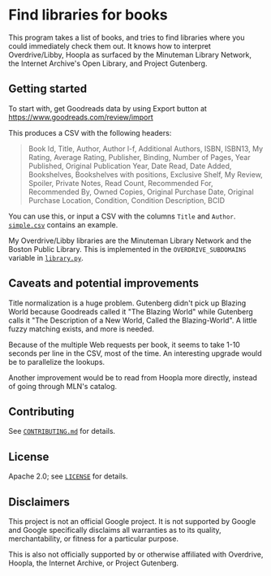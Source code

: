 # Find libraries for books

This program takes a list of books, and tries to find libraries where you could
immediately check them out. It knows how to interpret Overdrive/Libby, Hoopla
as surfaced by the Minuteman Library Network, the Internet Archive's Open
Library, and Project Gutenberg.

## Getting started

To start with, get Goodreads data by using Export button at
https://www.goodreads.com/review/import

This produces a CSV with the following headers:

> Book Id, Title, Author, Author l-f, Additional Authors, ISBN, ISBN13, My Rating, Average Rating, Publisher, Binding, Number of Pages, Year Published, Original Publication Year, Date Read, Date Added, Bookshelves, Bookshelves with positions, Exclusive Shelf, My Review, Spoiler, Private Notes, Read Count, Recommended For, Recommended By, Owned Copies, Original Purchase Date, Original Purchase Location, Condition, Condition Description, BCID

You can use this, or input a CSV with the columns `Title` and `Author`.
[`simple.csv`](simple.csv) contains an example.

My Overdrive/Libby libraries are the Minuteman Library Network and the Boston
Public Library. This is implemented in the `OVERDRIVE_SUBDOMAINS` variable in
[`library.py`](library.py).

## Caveats and potential improvements

Title normalization is a huge problem. Gutenberg didn't pick up
Blazing World because Goodreads called it "The Blazing World" while
Gutenberg calls it "The Description of a New World, Called the
Blazing-World". A little fuzzy matching exists, and more is needed.

Because of the multiple Web requests per book, it seems to take 1-10 seconds per
line in the CSV, most of the time. An interesting upgrade would be to
parallelize the lookups.

Another improvement would be to read from Hoopla more directly, instead of
going through MLN's catalog.

## Contributing

See [`CONTRIBUTING.md`](CONTRIBUTING.md) for details.

## License

Apache 2.0; see [`LICENSE`](LICENSE) for details.

## Disclaimers

This project is not an official Google project. It is not supported by Google
and Google specifically disclaims all warranties as to its quality,
merchantability, or fitness for a particular purpose.

This is also not officially supported by or otherwise affiliated with Overdrive,
Hoopla, the Internet Archive, or Project Gutenberg.
